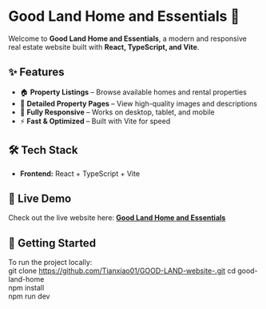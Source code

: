 # Good Land Home and Essentials 🏡  

Welcome to **Good Land Home and Essentials**, a modern and responsive real estate website built with **React, TypeScript, and Vite**.  

## ✨ Features  
- 🏠 **Property Listings** – Browse available homes and rental properties  
- 📄 **Detailed Property Pages** – View high-quality images and descriptions  
- 📱 **Fully Responsive** – Works on desktop, tablet, and mobile  
- ⚡ **Fast & Optimized** – Built with Vite for speed  

## 🛠️ Tech Stack  
- **Frontend:** React + TypeScript + Vite  

## 🚀 Live Demo  
Check out the live website here: **[Good Land Home and Essentials](https://tianxiao01.github.io/GOOD-LAND-website-/)**

## 📌 Getting Started  
To run the project locally:  
git clone https://github.com/Tianxiao01/GOOD-LAND-website-.git
cd good-land-home  
npm install  
npm run dev  
